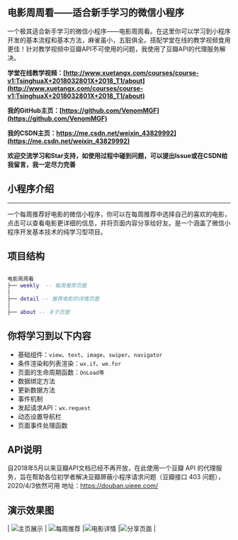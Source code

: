 ## 电影周周看——适合新手学习的微信小程序
一个极其适合新手学习的微信小程序——电影周周看。在这里你可以学习到小程序开发的基本流程和基本方法，麻雀虽小，五脏俱全。搭配学堂在线的教学视频食用更佳！针对教学视频中豆瓣API不可使用的问题，我使用了豆瓣API的代理服务解决。

 **学堂在线教学视频：[http://www.xuetangx.com/courses/course-v1:TsinghuaX+2018032801X+2018_T1/about](http://www.xuetangx.com/courses/course-v1:TsinghuaX+2018032801X+2018_T1/about)**
 
 **我的GitHub主页：[https://github.com/VenomMGF](https://github.com/VenomMGF)**

 **我的CSDN主页：https://me.csdn.net/weixin_43829992](https://me.csdn.net/weixin_43829992)**

 **欢迎交流学习和Star支持，如使用过程中碰到问题，可以提出Issue或在CSDN给我留言，我一定尽力完善**
## 小程序介绍
-----------------------------------
一个每周推荐好电影的微信小程序，你可以在每周推荐中选择自己的喜欢的电影，点击可以查看电影更详细的信息，并将页面内容分享给好友。是一个涵盖了微信小程序开发基本技术的纯学习型项目。

## 项目结构
```lua

电影周周看
├── weekly  -- 每周推荐页面
│
├── detail -- 推荐电影的详情页面
│
├── about -- 关于页面

```

## 你将学习到以下内容
- 基础组件：`view`、`text`、`image`、`swiper`、`navigator`
- 条件渲染和列表渲染：`wx.if`、`we.for`
- 页面的生命周期函数：`OnLoad等`
- 数据绑定方法
- 更新数据方法
- 事件机制
- 发起请求API：`wx.request`
- 动态设置导航栏
- 页面事件处理函数

## API说明
自2018年5月以来豆瓣API文档已经不再开放，在此使用一个豆瓣 API 的代理服务，旨在帮助各位初学者解决豆瓣屏蔽小程序请求问题（豆瓣接口 403 问题），2020/4/3依然可用
地址：https://douban.uieee.com/


## 演示效果图
| ![主页展示](./1.gif) | ![每周推荐](./2.gif) |![电影详情](./3.gif) |![分享页面](./4.gif) |
